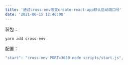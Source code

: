 ```yaml
---
title: '通过cross-env改变create-react-app默认启动端口号'
date: '2021-06-15 12:40:00'
---   
```

装包：

```javascript
yarn add cross-env
```

配置：

```javascript
"start": "cross-env PORT=3030 node scripts/start.js",
```